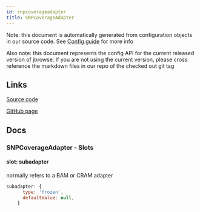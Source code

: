 ```yaml
---
id: snpcoverageadapter
title: SNPCoverageAdapter
---
```


Note: this document is automatically generated from configuration objects in our
source code. See [Config guide](/docs/config_guide) for more info

Also note: this document represents the config API for the current released
version of jbrowse. If you are not using the current version, please cross
reference the markdown files in our repo of the checked out git tag

## Links

[Source code](https://github.com/GMOD/jbrowse-components/blob/main/plugins/alignments/src/SNPCoverageAdapter/configSchema.ts)

[GitHub page](https://github.com/GMOD/jbrowse-components/tree/main/website/docs/config/SNPCoverageAdapter.md)

## Docs

### SNPCoverageAdapter - Slots

#### slot: subadapter

normally refers to a BAM or CRAM adapter

```js
subadapter: {
      type: 'frozen',
      defaultValue: null,
    }
```
